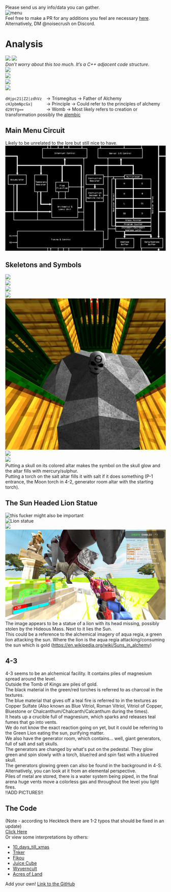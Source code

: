 Please send us any info/data you can gather.<br>
<img src="images/image15.png" alt="menu" style="max-width: 100%; height: auto;"><br>
Feel free to make a PR for any additions you feel are necessary [here](https://github.com/ULTRAKILL-Alchemy/ULTRAKILL-Alchemy.github.io/pulls).<br>
Alternatively, DM @noisecrush on Discord.<br>

# Analysis
![](images/image16.png)
![](images/image8.png)<br>
*Don’t worry about this too much. It’s a C++ adjacent code structure.*<br>
![](images/image17.png)<br>
![](images/image7.png)<br>
![](images/image10.png)<br>
![](images/image14.png)<br>

`dHjpc21|Z2|zdhVz  `→ Trismegitus → Father of Alchemy<br>
`cHJpbmNpcGx|      `→ Principle  → Could refer to the principles of alchemy<br>
`d29tYg==          `→ Womb → Most likely refers to creation or transformation possibly the [alembic](https://en.wikipedia.org/wiki/Alembic)<br>

## Main Menu Circuit
Likely to be unrelated to the lore but still nice to have.<br>
![](images/image19.png)<br>

## Skeletons and Symbols
![](images/image4.jpg)<br>
![](images/image6.png)<br>
![](images/image3.png)<br>
![](images/image12.png)<br>
![](images/image1.png)<br>
![](images/image2.png)<br>
![](images/image18.png)<br>
Putting a skull on its colored altar makes the symbol on the skull glow and the altar fills with mercury/sulphur.<br>
Putting a torch on the salt altar fills it with salt if it does something (P-1 entrance, the Moon torch in 4-2, generator room altar with the starting torch).<br>

## The Sun Headed Lion Statue
![this fucker might also be important](images/image11.png)<br>
<img src="images/image13.png" alt="Lion statue" style="max-width: 100%; height: auto;"><br>
![](images/image5.png)<br>
![](images/image20.png)<br>
The image appears to be a statue of a lion with its head missing, possibly stolen by the Hideous Mass. Next to it lies the Sun.<br>
This could be a reference to the alchemical imagery of aqua regia, a green lion attacking the sun. Where the lion is the aqua regia attacking/consuming the sun which is gold (https://en.wikipedia.org/wiki/Suns_in_alchemy)<br>

## 4-3
4-3 seems to be an alchemical facility. It contains piles of magnesium spread around the level.<br>
Outside the Tomb of Kings are piles of gold.<br>
The black material in the green/red torches is referred to as charcoal in the textures.<br>
The blue material that gives off a teal fire is referred to in the textures as Copper Sulfate (Also known as Blue Vitriol, Roman Vitriol, Vitriol of Copper, Bluestone or Chalcanthum/Chalcanth/Calcanthum during the times).<br>
It heats up a crucible full of magnesium, which sparks and releases teal fumes that go into vents.<br>
We do not know the exact reaction going on yet, but it could be referring to the Green Lion eating the sun, purifying matter.<br>
We also have the generator room, which contains... well, giant generators, full of salt and salt skulls.<br>
The generators are changed by what's put on the pedestal. They glow green and spin slowly with a torch, blue/red and spin fast with a blue/red skull.<br>
The generators glowing green can also be found in the background in 4-S.<br>
Alternatively, you can look at it from an elemental perspective. <br>
Piles of metal are stored, there is a water system being piped, in the final arena huge vents move a colorless gas and throughout the level you light fires.<br>
!!ADD PICTURES!!<br>

## The Code
(Note - according to Heckteck there are 1-2 typos that should be fixed in an update)<br>
[Click Here](The_Code.md)<br>
Or view some interpretations by others:<br>
- [10_days_till_xmas](interpretations/10_days_till_xmas.md)<br>
- [Tnker](interpretations/tnker.md)<br>
- [Fikou](interpretations/fikou.md)<br>
- [Juice Cube](interpretations/juice_cube.md)<br>
- [Wyverncult](interpretations/wyverncult.md)<br>
- [Acres of Land](interpretations/acres_of_land.md)<br>

Add your own! [Link to the GitHub](https://github.com/ULTRAKILL-Alchemy/ULTRAKILL-Alchemy.github.io)
